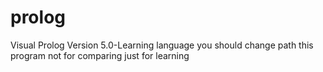 # prolog
Visual Prolog Version 5.0-Learning language
you should change path
this program not for comparing just for learning
